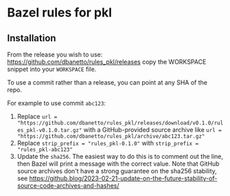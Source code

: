 # Bazel rules for pkl

## Installation

From the release you wish to use:
<https://github.com/dbanetto/rules_pkl/releases>
copy the WORKSPACE snippet into your `WORKSPACE` file.

To use a commit rather than a release, you can point at any SHA of the repo.

For example to use commit `abc123`:

1. Replace `url = "https://github.com/dbanetto/rules_pkl/releases/download/v0.1.0/rules_pkl-v0.1.0.tar.gz"` with a GitHub-provided source archive like `url = "https://github.com/dbanetto/rules_pkl/archive/abc123.tar.gz"`
1. Replace `strip_prefix = "rules_pkl-0.1.0"` with `strip_prefix = "rules_pkl-abc123"`
1. Update the `sha256`. The easiest way to do this is to comment out the line, then Bazel will
   print a message with the correct value. Note that GitHub source archives don't have a strong
   guarantee on the sha256 stability, see
   <https://github.blog/2023-02-21-update-on-the-future-stability-of-source-code-archives-and-hashes/>

